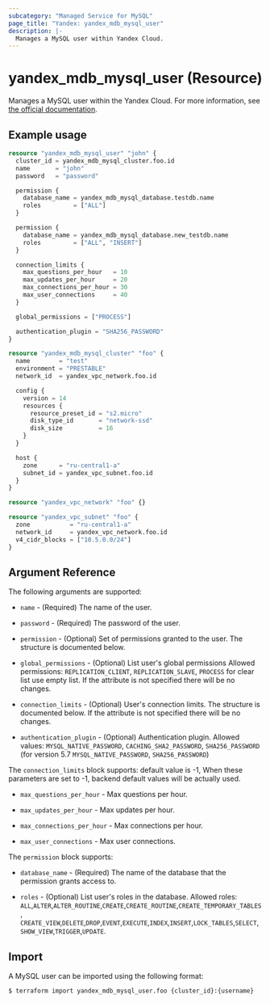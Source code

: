 ```yaml
---
subcategory: "Managed Service for MySQL"
page_title: "Yandex: yandex_mdb_mysql_user"
description: |-
  Manages a MySQL user within Yandex Cloud.
---
```


# yandex_mdb_mysql_user (Resource)

Manages a MySQL user within the Yandex Cloud. For more information, see [the official documentation](https://cloud.yandex.com/docs/managed-mysql/).

## Example usage

```terraform
resource "yandex_mdb_mysql_user" "john" {
  cluster_id = yandex_mdb_mysql_cluster.foo.id
  name       = "john"
  password   = "password"

  permission {
    database_name = yandex_mdb_mysql_database.testdb.name
    roles         = ["ALL"]
  }

  permission {
    database_name = yandex_mdb_mysql_database.new_testdb.name
    roles         = ["ALL", "INSERT"]
  }

  connection_limits {
    max_questions_per_hour   = 10
    max_updates_per_hour     = 20
    max_connections_per_hour = 30
    max_user_connections     = 40
  }

  global_permissions = ["PROCESS"]

  authentication_plugin = "SHA256_PASSWORD"
}

resource "yandex_mdb_mysql_cluster" "foo" {
  name        = "test"
  environment = "PRESTABLE"
  network_id  = yandex_vpc_network.foo.id

  config {
    version = 14
    resources {
      resource_preset_id = "s2.micro"
      disk_type_id       = "network-ssd"
      disk_size          = 16
    }
  }

  host {
    zone      = "ru-central1-a"
    subnet_id = yandex_vpc_subnet.foo.id
  }
}

resource "yandex_vpc_network" "foo" {}

resource "yandex_vpc_subnet" "foo" {
  zone           = "ru-central1-a"
  network_id     = yandex_vpc_network.foo.id
  v4_cidr_blocks = ["10.5.0.0/24"]
}
```

## Argument Reference

The following arguments are supported:

* `name` - (Required) The name of the user.

* `password` - (Required) The password of the user.

* `permission` - (Optional) Set of permissions granted to the user. The structure is documented below.

* `global_permissions` - (Optional) List user's global permissions 
  Allowed permissions: `REPLICATION_CLIENT`, `REPLICATION_SLAVE`, `PROCESS` for clear list use empty list. If the attribute is not specified there will be no changes.

* `connection_limits` - (Optional) User's connection limits. The structure is documented below. If the attribute is not specified there will be no changes.

* `authentication_plugin` - (Optional) Authentication plugin. Allowed values: `MYSQL_NATIVE_PASSWORD`, `CACHING_SHA2_PASSWORD`, `SHA256_PASSWORD` (for version 5.7 `MYSQL_NATIVE_PASSWORD`, `SHA256_PASSWORD`)

The `connection_limits` block supports:
default value is -1,
When these parameters are set to -1, backend default values will be actually used.

* `max_questions_per_hour` - Max questions per hour.

* `max_updates_per_hour` - Max updates per hour.

* `max_connections_per_hour` - Max connections per hour.

* `max_user_connections` - Max user connections.

The `permission` block supports:

* `database_name` - (Required) The name of the database that the permission grants access to.

* `roles` - (Optional) List user's roles in the database. Allowed roles: `ALL`,`ALTER`,`ALTER_ROUTINE`,`CREATE`,`CREATE_ROUTINE`,`CREATE_TEMPORARY_TABLES`, `CREATE_VIEW`,`DELETE`,`DROP`,`EVENT`,`EXECUTE`,`INDEX`,`INSERT`,`LOCK_TABLES`,`SELECT`,`SHOW_VIEW`,`TRIGGER`,`UPDATE`.

## Import

A MySQL user can be imported using the following format:

```
$ terraform import yandex_mdb_mysql_user.foo {cluster_id}:{username}
```
